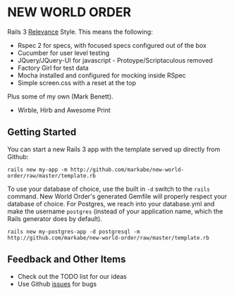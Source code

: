 NEW WORLD ORDER
===============

Rails 3 [Relevance][rel] Style.  This means the following:

* Rspec 2 for specs, with focused specs configured out of the box
* Cucumber for user level testing
* JQuery/JQuery-UI for javascript - Protoype/Scriptaculous removed
* Factory Girl for test data
* Mocha installed and configured for mocking inside RSpec
* Simple screen.css with a reset at the top

Plus some of my own (Mark Benett).

* Wirble, Hirb and Awesome Print

Getting Started
---------------

You can start a new Rails 3 app with the template served up directly from Github:

    rails new my-app -m http://github.com/markabe/new-world-order/raw/master/template.rb

To use your database of choice, use the built in `-d` switch to the `rails` command.  New World Order's generated Gemfile will properly respect your database of choice.  For Postgres, we reach into your database.yml and make the username `postgres` (instead of your application name, which the Rails generator does by default).

    rails new my-postgres-app -d postgresql -m http://github.com/markabe/new-world-order/raw/master/template.rb

Feedback and Other Items
------------------------
* Check out the TODO list for our ideas
* Use Github [issues][issues] for bugs

[rel]: http://thinkrelevance.com "Relevance home page"
[issues]: http://github.com/relevance/new-world-order/issues
